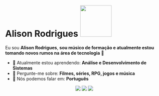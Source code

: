 # Alison Rodrigues <img src="https://i.pinimg.com/originals/c6/c8/e1/c6c8e1b6d6a33469501a6310c0b63f94.gif" width="100px">

Eu sou <strong>Alison Rodrigues</strong>, <strong>sou músico de formação e atualmente estou tomando novos rumos na área de tecnologia</strong> 🎸 

- 🚀 Atualmente estou aprendendo: <strong>Análise e Desenvolvimento de Sistemas</strong> 
- 💬 Pergunte-me sobre: <strong>Filmes, séries, RPG, jogos e música</strong>
- 📣 Nós podemos falar em: <strong>Português</strong>

<div align="center">

  <a href="#" alt="Gmail">
    <img src="https://img.shields.io/badge/-Gmail-FF0000?style=flat-square&labelColor=FF0000&logo=gmail&logoColor=white&link=LINK-DO-SEU-EMAIL"/></a>

  <a href="#" alt="Linkedin">
    <img src="https://img.shields.io/badge/-Linkedin-0e76a8?style=flat-square&logo=Linkedin&logoColor=white&link=LINK-DO-SEU-LINKEDIN" /></a>

  <a href="#" alt="Instagram">
    <img src="https://img.shields.io/badge/-Instagram-DF0174?style=flat-square&labelColor=DF0174&logo=instagram&logoColor=white&link=LINK-DO-SEU-INSTAGRAM"/></a>

</div>
